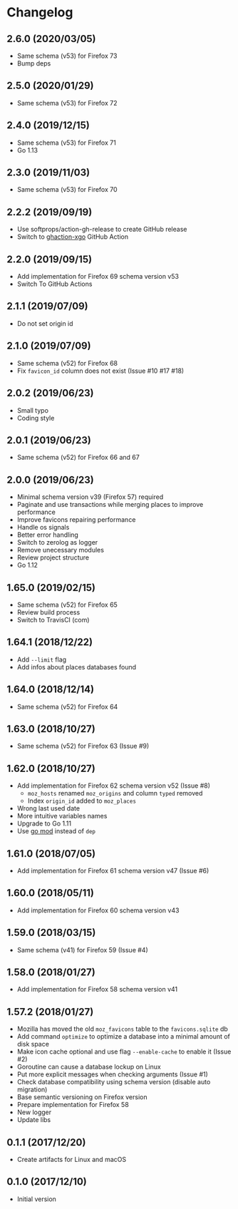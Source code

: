 # Changelog

## 2.6.0 (2020/03/05)

* Same schema (v53) for Firefox 73
* Bump deps

## 2.5.0 (2020/01/29)

* Same schema (v53) for Firefox 72

## 2.4.0 (2019/12/15)

* Same schema (v53) for Firefox 71
* Go 1.13

## 2.3.0 (2019/11/03)

* Same schema (v53) for Firefox 70

## 2.2.2 (2019/09/19)

* Use softprops/action-gh-release to create GitHub release
* Switch to [ghaction-xgo](https://github.com/crazy-max/ghaction-xgo) GitHub Action

## 2.2.0 (2019/09/15)

* Add implementation for Firefox 69 schema version v53
* Switch To GitHub Actions

## 2.1.1 (2019/07/09)

* Do not set origin id

## 2.1.0 (2019/07/09)

* Same schema (v52) for Firefox 68
* Fix `favicon_id` column does not exist (Issue #10 #17 #18)

## 2.0.2 (2019/06/23)

* Small typo
* Coding style

## 2.0.1 (2019/06/23)

* Same schema (v52) for Firefox 66 and 67

## 2.0.0 (2019/06/23)

* Minimal schema version v39 (Firefox 57) required
* Paginate and use transactions while merging places to improve performance
* Improve favicons repairing performance
* Handle os signals
* Better error handling
* Switch to zerolog as logger
* Remove unecessary modules
* Review project structure
* Go 1.12

## 1.65.0 (2019/02/15)

* Same schema (v52) for Firefox 65
* Review build process
* Switch to TravisCI (com)

## 1.64.1 (2018/12/22)

* Add `--limit` flag
* Add infos about places databases found

## 1.64.0 (2018/12/14)

* Same schema (v52) for Firefox 64

## 1.63.0 (2018/10/27)

* Same schema (v52) for Firefox 63 (Issue #9)

## 1.62.0 (2018/10/27)

* Add implementation for Firefox 62 schema version v52 (Issue #8)
  * `moz_hosts` renamed `moz_origins` and column `typed` removed
  * Index `origin_id` added to `moz_places`
* Wrong last used date
* More intuitive variables names
* Upgrade to Go 1.11
* Use [go mod](https://golang.org/cmd/go/#hdr-Module_maintenance) instead of `dep`

## 1.61.0 (2018/07/05)

* Add implementation for Firefox 61 schema version v47 (Issue #6)

## 1.60.0 (2018/05/11)

* Add implementation for Firefox 60 schema version v43

## 1.59.0 (2018/03/15)

* Same schema (v41) for Firefox 59 (Issue #4)

## 1.58.0 (2018/01/27)

* Add implementation for Firefox 58 schema version v41

## 1.57.2 (2018/01/27)

* Mozilla has moved the old `moz_favicons` table to the `favicons.sqlite` db
* Add command `optimize` to optimize a database into a minimal amount of disk space
* Make icon cache optional and use flag `--enable-cache` to enable it (Issue #2)
* Goroutine can cause a database lockup on Linux
* Put more explicit messages when checking arguments (Issue #1)
* Check database compatibility using schema version (disable auto migration)
* Base semantic versioning on Firefox version
* Prepare implementation for Firefox 58
* New logger
* Update libs

## 0.1.1 (2017/12/20)

* Create artifacts for Linux and macOS

## 0.1.0 (2017/12/10)

* Initial version
